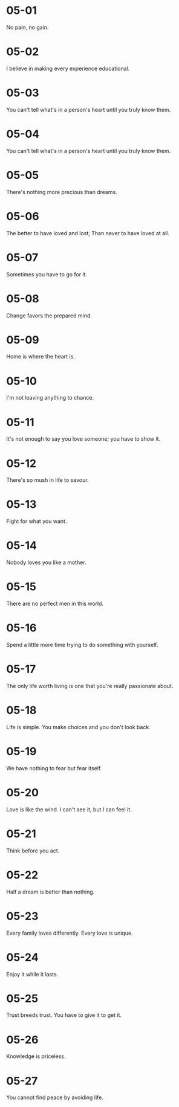 # 05-01

No pain, no gain.

# 05-02

I believe in making every experience educational.

# 05-03

You can't tell what's in a person's heart until you truly know them.

# 05-04

You can't tell what's in a person's heart until you truly know them.

# 05-05

There's nothing more precious than dreams.

# 05-06

The better to have loved and lost; Than never to have loved at all.

# 05-07

Sometimes you have to go for it.

# 05-08

Change favors the prepared mind.

# 05-09

Home is where the heart is.

# 05-10

I'm not leaving anything to chance.

# 05-11

It's not enough to say you love someone; you have to show it.

# 05-12

There's so mush in life to savour.

# 05-13

Fight for what you want.

# 05-14

Nobody loves you like a mother.

# 05-15

There are no perfect men in this world.

# 05-16

Spend a little more time trying to do something with yourself.

# 05-17

The only life worth living is one that you're really passionate about.

# 05-18

Life is simple. You make choices and you don't look back.

# 05-19

We have nothing to fear but fear itself.

# 05-20

Love is like the wind. I can't see it, but I can feel it.

# 05-21

Think before you act.

# 05-22

Half a dream is better than nothing.

# 05-23

Every family loves differently. Every love is unique.

# 05-24

Enjoy it while it lasts.

# 05-25

Trust breeds trust. You have to give it to get it.

# 05-26

Knowledge is priceless.

# 05-27

You cannot find peace by avoiding life.
